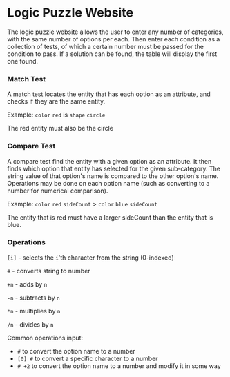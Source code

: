 # Logic Puzzle Website
The logic puzzle website allows the user to enter any number of categories, with the same number of options per each.
Then enter each condition as a collection of tests, of which a certain number must be passed for the condition to pass.
If a solution can be found, the table will display the first one found.

### Match Test
A match test locates the entity that has each option as an attribute, and checks if they are the same entity.

Example: `color` `red` is `shape` `circle`

The red entity must also be the circle

### Compare Test
A compare test find the entity with a given option as an attribute. It then finds which option that entity has
selected for the given sub-category. The string value of that option's name is compared to the other option's name.
Operations may be done on each option name (such as converting to a number for numerical comparison).

Example: `color` `red` `sideCount` > `color` `blue` `sideCount`

The entity that is red must have a larger sideCount than the entity that is blue.

### Operations
`[i]` - selects the `i`'th character from the string (0-indexed)

`#` - converts string to number

`+n` - adds by `n`

`-n` - subtracts by `n`

`*n` - multiplies by `n`

`/n` - divides by `n`

Common operations input:

* `#` to convert the option name to a number
* `[0] #` to convert a specific character to a number
* `# +2` to convert the option name to a number and modify it in some way
